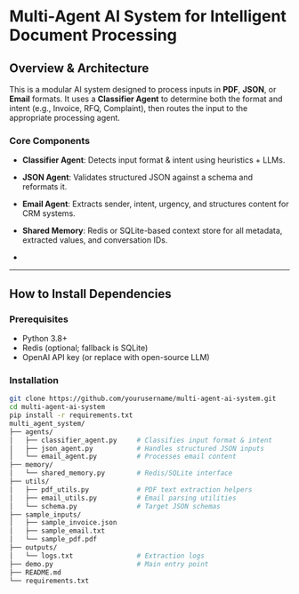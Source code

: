 # Multi-Agent AI System for Intelligent Document Processing

## Overview & Architecture

This is a modular AI system designed to process inputs in **PDF**, **JSON**, or **Email** formats. It uses a **Classifier Agent** to determine both the format and intent (e.g., Invoice, RFQ, Complaint), then routes the input to the appropriate processing agent.

### Core Components

- **Classifier Agent**: Detects input format & intent using heuristics + LLMs.
- **JSON Agent**: Validates structured JSON against a schema and reformats it.
- **Email Agent**: Extracts sender, intent, urgency, and structures content for CRM systems.
- **Shared Memory**: Redis or SQLite-based context store for all metadata, extracted values, and conversation IDs.

- 
---

## How to Install Dependencies

### Prerequisites

- Python 3.8+
- Redis (optional; fallback is SQLite)
- OpenAI API key (or replace with open-source LLM)

### Installation

```bash
git clone https://github.com/yourusername/multi-agent-ai-system.git
cd multi-agent-ai-system
pip install -r requirements.txt
multi_agent_system/
├── agents/
│   ├── classifier_agent.py     # Classifies input format & intent
│   ├── json_agent.py           # Handles structured JSON inputs
│   └── email_agent.py          # Processes email content
├── memory/
│   └── shared_memory.py        # Redis/SQLite interface
├── utils/
│   ├── pdf_utils.py            # PDF text extraction helpers
│   ├── email_utils.py          # Email parsing utilities
│   └── schema.py               # Target JSON schemas
├── sample_inputs/
│   ├── sample_invoice.json
│   ├── sample_email.txt
│   └── sample_pdf.pdf
├── outputs/
│   └── logs.txt                # Extraction logs
├── demo.py                     # Main entry point
├── README.md
└── requirements.txt


